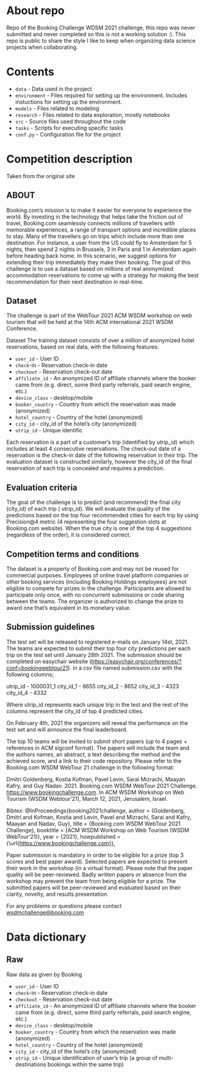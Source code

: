 # About repo

Repo of the Booking Challenge WDSM 2021 challenge, this repo was never submitted and never completed so this is not a working solution :).
This repo is public to share the style I like to keep when organizing data science projects when collaborating.

# Contents

 - `data` - Data used in the project
 - `environment` - Files required for setting up the environment. Includes instuctions for setting up the environment.
 - `models` - Files related to modeling  
 - `research` - Files related to data exploration, mostly notebooks
 - `src` - Source files used throughout the code
 - `tasks` - Scripts for executing specific tasks  
 - `conf.py` - Configuration file for the project

# Competition description

Taken from the original site

## ABOUT 

Booking.com’s mission is to make it easier for everyone to experience the world. By investing in the technology that
helps take the friction out of travel, Booking.com seamlessly connects millions of travellers with memorable
experiences, a range of transport options and incredible places to stay. 
Many of the travellers go on trips which
include more than one destination. For instance, a user from the US could fly to Amsterdam for 5 nights, then spend 2
nights in Brussels, 3 in Paris and 1 in Amsterdam again before heading back home. In this scenario, we suggest options
for extending their trip immediately they make their booking.
The goal of this challenge is to use a dataset based on millions of real anonymized accommodation reservations to come
up with a strategy for making the best recommendation for their next destination in real-time.

## Dataset

The challenge is part of the WebTour 2021 ACM WSDM workshop on web tourism that will be held at the 14th ACM
international 2021 WSDM Conference.

Dataset The training dataset consists of over a million of anonymized hotel reservations, based on real data, with the
following features:

- `user_id` - User ID
- `check`-in - Reservation check-in date
- `checkout` - Reservation check-out date
- `affiliate_id` - An anonymized ID of affiliate channels where the booker came from (e.g. direct, some third party
  referrals, paid search engine, etc.)
- `device_class` - desktop/mobile
- `booker_country` - Country from which the reservation was made (anonymized)
- `hotel_country` - Country of the hotel (anonymized)
- `city_id` - city_id of the hotel’s city (anonymized)
- `utrip_id` - Unique identific


Each reservation is a part of a customer’s trip (identified by utrip_id) which includes at least 4 consecutive
reservations. The check-out date of a reservation is the check-in date of the following reservation in their trip.
The evaluation dataset is constructed similarly, however the city_id of the final reservation of each trip is concealed
and requires a prediction.

## Evaluation criteria 

The goal of the challenge is to predict (and recommend) the final city (city_id) of each trip (
utrip_id). We will evaluate the quality of the predictions based on the top four recommended cities for each trip by
using Precision@4 metric (4 representing the four suggestion slots at Booking.com website). When the true city is one of
the top 4 suggestions (regardless of the order), it is considered correct.

## Competition terms and conditions 

The dataset is a property of Booking.com and may not be reused for commercial purposes.
Employees of online travel platform companies or other booking services (including Booking Holdings employees) are not
eligible to compete for prizes in the challenge.
Participants are allowed to participate only once, with no concurrent submissions or code sharing between the teams.
The organizer is authorized to change the prize to award one that’s equivalent in its monetary value.

## Submission guidelines 

The test set will be released to registered e-mails on January 14st, 2021. The teams are expected
to submit their top four city predictions per each trip on the test set until January 28th 2021. The submission should
be completed on easychair website  (https://easychair.org/conferences/?conf=bookingwebtour21). in a csv file named
submission.csv with the following columns;

utrip_id - 1000031_1
city_id_1 - 8655
city_id_2 - 8652
city_id_3 - 4323
city_id_4 - 4332

Where utrip_id represents each unique trip in the test and the rest of the columns represent the city_id of top 4
predicted cities.

On February 4th, 2021 the organizers will reveal the performance on the test set and will announce the final
leaderboard.

The top 10 teams will be invited to submit short papers (up to 4 pages + references in ACM sigconf format). The papers
will include the team and the authors names, an abstract, a text describing the method and the achieved score, and a
link to their code repository. Please refer to the Booking.com WSDM WebTour 21 challenge in the following format:

Dmitri Goldenberg, Kostia Kofman, Pavel Levin, Sarai Mizrachi, Maayan Kafry, and Guy Nadav. 2021. Booking.com WSDM
WebTour 2021 Challenge. https://www.bookingchallenge.com. In ACM WSDM Workshop on Web Tourism (WSDM Webtour’21), March
12, 2021, Jerusalem, Israel.

Bibtex:
@InProceedings{booking2021challenge,
author = {Goldenberg, Dmitri and Kofman, Kostia and Levin, Pavel and Mizrachi, Sarai and Kafry, Maayan and Nadav, Guy},
title = {Booking.com WSDM WebTour 2021 Challenge},
booktitle = {ACM WSDM Workshop on Web Tourism (WSDM WebTour’21)},
year = {2021},
howpublished = {\url{https://www.bookingchallenge.com}},


Paper submission is mandatory in order to be eligible for a prize (top 3 scores and best paper award). Selected papers
are expected to present their work in the workshop (in a virtual format). Please note that the paper quality will be
peer-reviewed. Badly written papers or absence from the workshop may prevent the team from being eligible for a prize.
The submitted papers will be peer-reviewed and evaluated based on their clarity, novelty, and results presentation.

For any problems or questions please contact wsdmchallenge@booking.com

# Data dictionary

## Raw

Raw data as given by Booking

 - `user_id` - User ID
 - `check`-in - Reservation check-in date
 - `checkout` - Reservation check-out date
 - `affiliate_id` - An anonymized ID of affiliate channels where the booker came from (e.g. direct, some third party
    referrals, paid search engine, etc.)
 - `device_class` - desktop/mobile
 - `booker_country` - Country from which the reservation was made (anonymized)
 - `hotel_country` - Country of the hotel (anonymized)
 - `city_id` - city_id of the hotel’s city (anonymized)
 - `utrip_id` - Unique identification of user’s trip (a group of multi-destinations bookings within the same trip)
